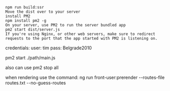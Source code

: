 
    npm run build:ssr
    Move the dist over to your server
    install PM2
    npm install pm2 -g
    On your server, use PM2 to run the server bundled app
    pm2 start dist/server.js
    If you're using Nginx, or other web servers, make sure to redirect requests to the port that the app started with PM2 is listening on.
credentials: user: tim pass: Belgrade2010

pm2 start ./path/main.js

also can use pm2 stop all

when rendering use the command:
    ng run front-user:prerender --routes-file routes.txt --no-guess-routes
